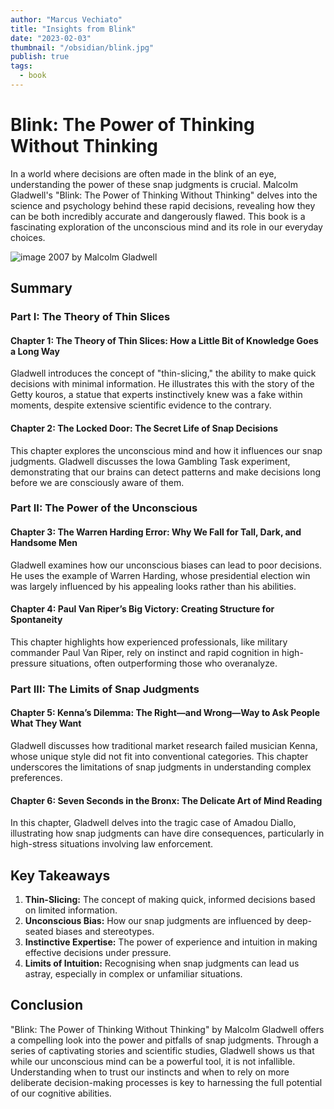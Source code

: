 ```yaml
---
author: "Marcus Vechiato"
title: "Insights from Blink"
date: "2023-02-03"
thumbnail: "/obsidian/blink.jpg"
publish: true
tags:
  - book
--- 
```


# **Blink: The Power of Thinking Without Thinking**

In a world where decisions are often made in the blink of an eye, understanding the power of these snap judgments is crucial. Malcolm Gladwell's "Blink: The Power of Thinking Without Thinking" delves into the science and psychology behind these rapid decisions, revealing how they can be both incredibly accurate and dangerously flawed. This book is a fascinating exploration of the unconscious mind and its role in our everyday choices.

![image](/obsidian/blink.jpg)
2007 by Malcolm Gladwell

## **Summary**

### **Part I: The Theory of Thin Slices**

#### **Chapter 1: The Theory of Thin Slices: How a Little Bit of Knowledge Goes a Long Way**

Gladwell introduces the concept of "thin-slicing," the ability to make quick decisions with minimal information. He illustrates this with the story of the Getty kouros, a statue that experts instinctively knew was a fake within moments, despite extensive scientific evidence to the contrary.

#### **Chapter 2: The Locked Door: The Secret Life of Snap Decisions**

This chapter explores the unconscious mind and how it influences our snap judgments. Gladwell discusses the Iowa Gambling Task experiment, demonstrating that our brains can detect patterns and make decisions long before we are consciously aware of them.

### **Part II: The Power of the Unconscious**

#### **Chapter 3: The Warren Harding Error: Why We Fall for Tall, Dark, and Handsome Men**

Gladwell examines how our unconscious biases can lead to poor decisions. He uses the example of Warren Harding, whose presidential election win was largely influenced by his appealing looks rather than his abilities.

#### **Chapter 4: Paul Van Riper’s Big Victory: Creating Structure for Spontaneity**

This chapter highlights how experienced professionals, like military commander Paul Van Riper, rely on instinct and rapid cognition in high-pressure situations, often outperforming those who overanalyze.

### **Part III: The Limits of Snap Judgments**

#### **Chapter 5: Kenna’s Dilemma: The Right—and Wrong—Way to Ask People What They Want**

Gladwell discusses how traditional market research failed musician Kenna, whose unique style did not fit into conventional categories. This chapter underscores the limitations of snap judgments in understanding complex preferences.

#### **Chapter 6: Seven Seconds in the Bronx: The Delicate Art of Mind Reading**

In this chapter, Gladwell delves into the tragic case of Amadou Diallo, illustrating how snap judgments can have dire consequences, particularly in high-stress situations involving law enforcement.

## **Key Takeaways**

1. **Thin-Slicing:** The concept of making quick, informed decisions based on limited information.
2. **Unconscious Bias:** How our snap judgments are influenced by deep-seated biases and stereotypes.
3. **Instinctive Expertise:** The power of experience and intuition in making effective decisions under pressure.
4. **Limits of Intuition:** Recognising when snap judgments can lead us astray, especially in complex or unfamiliar situations.

## **Conclusion**

"Blink: The Power of Thinking Without Thinking" by Malcolm Gladwell offers a compelling look into the power and pitfalls of snap judgments. Through a series of captivating stories and scientific studies, Gladwell shows us that while our unconscious mind can be a powerful tool, it is not infallible. Understanding when to trust our instincts and when to rely on more deliberate decision-making processes is key to harnessing the full potential of our cognitive abilities.

